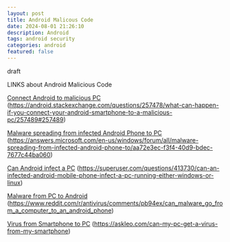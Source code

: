 ```yaml
---
layout: post
title: Android Malicous Code
date: 2024-08-01 21:26:10
description: Android 
tags: android security
categories: android
featured: false
---
```


draft 

LINKS about Android Malicious Code


[Connect Android to malicious PC]: https://android.stackexchange.com/questions/257478/what-can-happen-if-you-connect-your-android-smartphone-to-a-malicious-pc/257489#257489 "https://android.stackexchange.com/questions/257478/what-can-happen-if-you-connect-your-android-smartphone-to-a-malicious-pc/257489#257489"
[Connect Android to malicious PC]
(https://android.stackexchange.com/questions/257478/what-can-happen-if-you-connect-your-android-smartphone-to-a-malicious-pc/257489#257489)


[Malware spreading from infected Android Phone to PC]: https://answers.microsoft.com/en-us/windows/forum/all/malware-spreading-from-infected-android-phone-to/aa72e3ec-f3f4-40d9-bdec-7677c44ba060 "https://answers.microsoft.com/en-us/windows/forum/all/malware-spreading-from-infected-android-phone-to/aa72e3ec-f3f4-40d9-bdec-7677c44ba060"
[Malware spreading from infected Android Phone to PC]
(https://answers.microsoft.com/en-us/windows/forum/all/malware-spreading-from-infected-android-phone-to/aa72e3ec-f3f4-40d9-bdec-7677c44ba060)


[Can Android infect a PC]: https://superuser.com/questions/413730/can-an-infected-android-mobile-phone-infect-a-pc-running-either-windows-or-linux "https://superuser.com/questions/413730/can-an-infected-android-mobile-phone-infect-a-pc-running-either-windows-or-linux"
[Can Android infect a PC]
(https://superuser.com/questions/413730/can-an-infected-android-mobile-phone-infect-a-pc-running-either-windows-or-linux)

[Malware from PC to Android]: https://www.reddit.com/r/antivirus/comments/pb94ex/can_malware_go_from_a_computer_to_an_android_phone/ "https://www.reddit.com/r/antivirus/comments/pb94ex/can_malware_go_from_a_computer_to_an_android_phone/"
[Malware from PC to Android]
(https://www.reddit.com/r/antivirus/comments/pb94ex/can_malware_go_from_a_computer_to_an_android_phone)


[Virus from Smartphone to PC]: https://askleo.com/can-my-pc-get-a-virus-from-my-smartphone/ "https://askleo.com/can-my-pc-get-a-virus-from-my-smartphone/"
[Virus from Smartphone to PC]
(https://askleo.com/can-my-pc-get-a-virus-from-my-smartphone)
